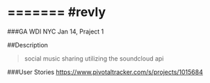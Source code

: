 =======
#revly
=====
###GA WDI NYC Jan 14, Praject 1

##Description
>social music sharing
>utilizing the soundcloud api


###User Stories
https://www.pivotaltracker.com/s/projects/1015684
